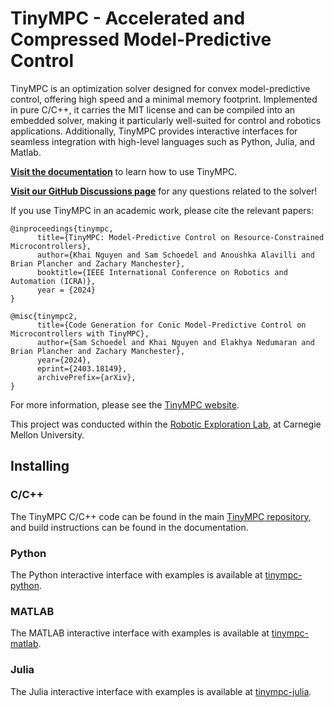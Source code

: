 # TinyMPC - Accelerated and Compressed Model-Predictive Control

TinyMPC is an optimization solver designed for convex model-predictive control, 
offering high speed and a minimal memory footprint. 
Implemented in pure C/C++, it carries the MIT license and can be compiled into an embedded solver,
making it particularly well-suited for control and robotics applications. 
Additionally, TinyMPC provides interactive interfaces for seamless integration with high-level languages such as Python, Julia, and Matlab.

[**Visit the documentation**](https://tinympc.org) to learn how to use TinyMPC.

[**Visit our GitHub Discussions page**](https://github.com/orgs/TinyMPC/discussions) for any questions related to the solver!

If you use TinyMPC in an academic work, please cite the relevant papers:
```
@inproceedings{tinympc,
      title={TinyMPC: Model-Predictive Control on Resource-Constrained Microcontrollers}, 
      author={Khai Nguyen and Sam Schoedel and Anoushka Alavilli and Brian Plancher and Zachary Manchester},
      booktitle={IEEE International Conference on Robotics and Automation (ICRA)},
      year = {2024}
}
```
```
@misc{tinympc2,
      title={Code Generation for Conic Model-Predictive Control on Microcontrollers with TinyMPC}, 
      author={Sam Schoedel and Khai Nguyen and Elakhya Nedumaran and Brian Plancher and Zachary Manchester},
      year={2024},
      eprint={2403.18149},
      archivePrefix={arXiv},
}
```

For more information, please see the [TinyMPC website](https://tinympc.org). 

This project was conducted within the [Robotic Exploration Lab](http://rexlab.ri.cmu.edu/), at Carnegie Mellon University.

## Installing

### C/C++

The TinyMPC C/C++ code can be found in the main [TinyMPC repository](https://github.com/TinyMPC/TinyMPC), and build instructions
can be found in the documentation.

### Python

The Python interactive interface with examples is available at [tinympc-python](https://github.com/TinyMPC/tinympc-python).

### MATLAB

The MATLAB interactive interface with examples is available at [tinympc-matlab](https://github.com/TinyMPC/tinympc-matlab). 

### Julia 

The Julia interactive interface with examples is available at [tinympc-julia](https://github.com/TinyMPC/tinympc-julia). 

